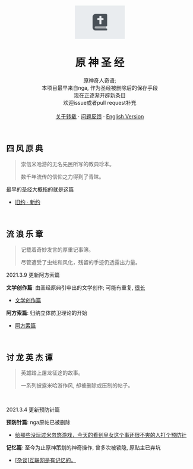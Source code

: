 <p align="center">
  <a href="https://github.com/Trojblue/Genshin-Bible">
    <img src="https://github.com/Trojblue/Genshin-Bible/blob/main/assets/logo.png" alt="Logo" width="135" height="90">
  </a>
  <h1 align="center">原 神 圣 经</h1>
  <p align="center">
    原神奇人奇语; <br>
    本项目最早来自nga, 作为圣经被删除后的保存手段 <br>
    现在正逐渐开辟新条目 <br>
    欢迎issue或者pull request补充
    <br />
    <br />
    <a href="https://github.com/Trojblue/Genshin-Bible/blob/main/assets/reuse.md">关于转载</a>
    ·
    <a href="https://github.com/Trojblue/Genshin-Bible/issues">问题反馈</a>
    ·
    <a href="https://translate.google.com/translate?hl=en&sl=auto&tl=en&u=https%3A%2F%2Fgithub.com%2FTrojblue%2FGenshin-Bible%2F">English Version</a>
  </p>
</p>

<br>




## 四 风 原 典

> 崇信米哈游的无名先民所写的教典珍本。
>
> 数千年流传的信仰之力得到了青睐。

最早的圣经大概指的就是这篇 

- [旧约 · 新约](https://github.com/Trojblue/Genshin-Bible/blob/main/assets/testament.md)

<br>

## 流 浪 乐 章

> 记载着奇妙发言的厚重记事簿。
>
> 尽管遭受了虫蛀和风化，残留的手迹仍透露出力量。



2021.3.9 更新阿方索篇

**文学创作篇**: 由圣经原典引申出的文学创作; 可能有重复, <u>很长</u>

- [文学创作篇](https://github.com/Trojblue/Genshin-Bible/blob/main/assets/literature.md)

**阿方索篇**: 归纳立体防卫理论的开始

- [阿方索篇](https://github.com/Trojblue/Genshin-Bible/blob/main/assets/afs.md)

<br>

## 讨 龙 英 杰 谭

> 英雄踏上屠龙征途的故事。
>
> 一系列披露米哈游作风, 却被删除或压制的帖子。
>

<br>

2021.3.4 更新预防针篇

**预防针篇**: nga原帖已被删除 

- [给那些没玩过米忽悠游戏，今天的看到皇女这个事还很不爽的人打个预防针 ](https://github.com/Trojblue/Genshin-Bible/blob/main/vaccine.md)

**记忆篇**: 至今为止原神策划的神奇操作, 曾多次被锁隐, 原贴主已弃坑

- [ [杂谈]互联网是有记忆的。](https://ngabbs.com/read.php?tid=24505558)








